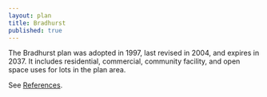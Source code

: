 ```yaml
---
layout: plan
title: Bradhurst
published: true
---
```


The Bradhurst plan was adopted in 1997, last revised in 2004, and expires in 2037. It includes residential, commercial, community facility, and open space uses for lots in the plan area.

See [References](http://www.urbanreviewer.org/#page=references.html).
